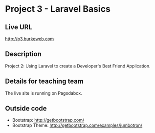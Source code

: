 # Project 3 - Laravel Basics

## Live URL
<http://p3.burkeweb.com>

## Description
Project 2: Using Laravel to create a Developer's Best Friend Application.

## Details for teaching team
The live site is running on Pagodabox. 


## Outside code
* Bootstrap: http://getbootstrap.com/
* Bootstrap Theme: http://getbootstrap.com/examples/jumbotron/